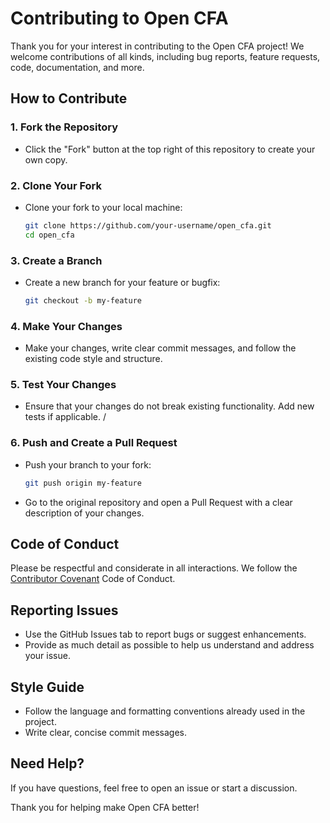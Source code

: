 # Contributing to Open CFA

Thank you for your interest in contributing to the Open CFA project! We welcome contributions of all kinds, including bug reports, feature requests, code, documentation, and more.

## How to Contribute

### 1. Fork the Repository
- Click the "Fork" button at the top right of this repository to create your own copy.

### 2. Clone Your Fork
- Clone your fork to your local machine:
  ```bash
  git clone https://github.com/your-username/open_cfa.git
  cd open_cfa
  ```

### 3. Create a Branch
- Create a new branch for your feature or bugfix:
  ```bash
  git checkout -b my-feature
  ```

### 4. Make Your Changes
- Make your changes, write clear commit messages, and follow the existing code style and structure.

### 5. Test Your Changes
- Ensure that your changes do not break existing functionality. Add new tests if applicable.
/
### 6. Push and Create a Pull Request
- Push your branch to your fork:
  ```bash
  git push origin my-feature
  ```
- Go to the original repository and open a Pull Request with a clear description of your changes.

## Code of Conduct
Please be respectful and considerate in all interactions. We follow the [Contributor Covenant](https://www.contributor-covenant.org/) Code of Conduct.

## Reporting Issues
- Use the GitHub Issues tab to report bugs or suggest enhancements.
- Provide as much detail as possible to help us understand and address your issue.

## Style Guide
- Follow the language and formatting conventions already used in the project.
- Write clear, concise commit messages.

## Need Help?
If you have questions, feel free to open an issue or start a discussion.

Thank you for helping make Open CFA better!
